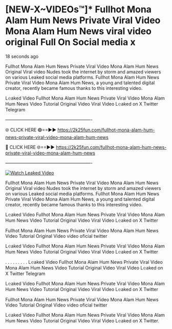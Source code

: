 # [NEW-X~VIDEOs™]* Fullhot Mona Alam Hum News Private Viral Video Mona Alam Hum News viral video original Full On Social media x

18 seconds ago

Fullhot Mona Alam Hum News Private Viral Video Mona Alam Hum News Original Viral video Nudes took the internet by storm and amazed viewers on various Leaked social media platforms. Fullhot Mona Alam Hum News Private Viral Video Mona Alam Hum News, a young and talented digital creator, recently became famous thanks to this interesting video.

L𝚎aked Video Fullhot Mona Alam Hum News Private Viral Video Mona Alam Hum News Video Tutorial Original Video Viral Video L𝚎aked on X Twitter Telegram

———————————————————-

🌐 CLICK HERE 🟢==►► https://2k25fun.com/fullhot-mona-alam-hum-news-private-viral-video-mona-alam-hum-news

🔴 CLICK HERE 🌐==►► https://2k25fun.com/fullhot-mona-alam-hum-news-private-viral-video-mona-alam-hum-news

———————————————————-

[![Watch Leaked Video](https://miro.medium.com/v2/resize:fit:828/format:webp/1*cilzJN44JGOrTw9NJCrNHA.gif "Watch Leaked Video")](https://2k25fun.com/fullhot-mona-alam-hum-news-private-viral-video-mona-alam-hum-news)

Fullhot Mona Alam Hum News Private Viral Video Mona Alam Hum News Original Viral video Nudes took the internet by storm and amazed viewers on various Leaked social media platforms. Fullhot Mona Alam Hum News Private Viral Video Mona Alam Hum News, a young and talented digital creator, recently became famous thanks to this interesting video.

L𝚎aked Video Fullhot Mona Alam Hum News Private Viral Video Mona Alam Hum News Video Tutorial Original Video Viral Video L𝚎aked on X Twitter

Fullhot Mona Alam Hum News Private Viral Video Mona Alam Hum News Video Tutorial Original Video video oficial twitter

L𝚎aked Video Fullhot Mona Alam Hum News Private Viral Video Mona Alam Hum News Video Tutorial Original Video Viral Video L𝚎aked on X Twitter

. . . . . . . . . L𝚎aked Video Fullhot Mona Alam Hum News Private Viral Video Mona Alam Hum News Video Tutorial Original Video Viral Video L𝚎aked on X Twitter Telegram

L𝚎aked Video Fullhot Mona Alam Hum News Private Viral Video Mona Alam Hum News Video Tutorial Original Video Viral Video L𝚎aked on X Twitter

Fullhot Mona Alam Hum News Private Viral Video Mona Alam Hum News Video Tutorial Original Video video oficial twitter

L𝚎aked Video Fullhot Mona Alam Hum News Private Viral Video Mona Alam Hum News Video Tutorial Original Video Viral Video L𝚎aked on X Twitter.